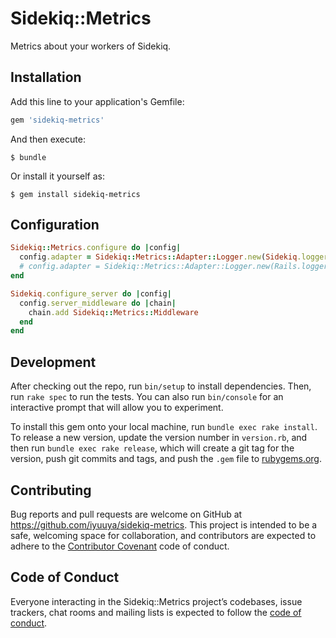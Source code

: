 # Sidekiq::Metrics

Metrics about your workers of Sidekiq.

## Installation

Add this line to your application's Gemfile:

```ruby
gem 'sidekiq-metrics'
```

And then execute:

    $ bundle

Or install it yourself as:

    $ gem install sidekiq-metrics

## Configuration

```ruby
Sidekiq::Metrics.configure do |config|
  config.adapter = Sidekiq::Metrics::Adapter::Logger.new(Sidekiq.logger)
  # config.adapter = Sidekiq::Metrics::Adapter::Logger.new(Rails.logger)
end

Sidekiq.configure_server do |config|
  config.server_middleware do |chain|
    chain.add Sidekiq::Metrics::Middleware
  end
end
```

## Development

After checking out the repo, run `bin/setup` to install dependencies. Then, run `rake spec` to run the tests. You can also run `bin/console` for an interactive prompt that will allow you to experiment.

To install this gem onto your local machine, run `bundle exec rake install`. To release a new version, update the version number in `version.rb`, and then run `bundle exec rake release`, which will create a git tag for the version, push git commits and tags, and push the `.gem` file to [rubygems.org](https://rubygems.org).

## Contributing

Bug reports and pull requests are welcome on GitHub at https://github.com/iyuuya/sidekiq-metrics. This project is intended to be a safe, welcoming space for collaboration, and contributors are expected to adhere to the [Contributor Covenant](http://contributor-covenant.org) code of conduct.

## Code of Conduct

Everyone interacting in the Sidekiq::Metrics project’s codebases, issue trackers, chat rooms and mailing lists is expected to follow the [code of conduct](https://github.com/iyuuya/sidekiq-metrics/blob/master/CODE_OF_CONDUCT.md).
